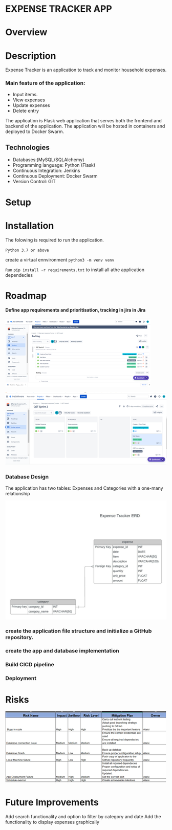 # EXPENSE TRACKER APP

# Overview


# Description
Expense Tracker is an application to track and monitor household expenses. 

### Main feature of the application:
- Input items.
- View expenses 
- Update expenses
- Delete entry


The application is Flask web application that serves both the frontend and backend of the application. The application will be hosted in containers and  deployed to Docker Swarm.


## Technologies
- Databases:(MySQL/SQLAlchemy)
- Programming language: Python (Flask)
- Continuous Integration: Jenkins
- Continuous Deployment: Docker Swarm
- Version Control: GIT


# Setup

# Installation
The folowing is required to run the application.

`Python 3.7 or above`

create a virtual ennvironment
`python3 -m venv venv`

`Run`
`pip install -r requirements.txt` to install  all athe application dependecies

# Roadmap
#### Define app requirements and prioritisation, tracking in jira in Jira

![Jira board during development](application\static\images\Picture1.png)

![2](application\static\images\Picture3.png)


### Database Design

The application has two tables: Expenses and Categories with a one-many relationship

![ERD Diagram](application\static\images\Picture4.jpeg)


###  create the application file structure and initialize a GitHub repository.

### create the app and database implementation

### Build CICD pipeline 

###  Deployment


# Risks 
![Potential risk and the mitigation plan](application\static\images\Picture5.png)





# Future Improvements
Add search functionality and option to filter by category and date
Add the functionality to display expenses graphically





